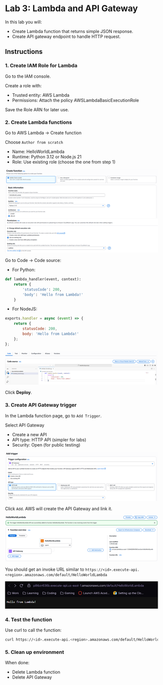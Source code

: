 Lab 3: Lambda and API Gateway
====
In this lab you will:
+ Create Lambda function that returns simple JSON response.
+ Create API gateway endpoint to handle HTTP request.

## Instructions

### 1. Create IAM Role for Lambda
Go to the IAM console.

Create a role with:
+ Trusted entity: AWS Lambda
+ Permissions: Attach the policy AWSLambdaBasicExecutionRole

Save the Role ARN for later use.

### 2. Create Lambda functions
Go to AWS Lambda → Create function

Choose `Author from scratch`
+ Name: HelloWorldLambda
+ Runtime: Python 3.12 or Node.js 21
+ Role: Use existing role (choose the one from step 1)

![](./imgs/lab_3_1.PNG)
![](./imgs/lab_3_2.PNG)

Go to Code → Code source:
+ For Python:
```python
def lambda_handler(event, context):
    return {
        'statusCode': 200,
        'body': 'Hello from Lambda!'
    }
```
+ For NodeJS:
```js
exports.handler = async (event) => {
    return {
        statusCode: 200,
        body: 'Hello from Lambda!'
    };
};
```
![](./imgs/lab_3_3.PNG)

Click **Deploy**.

### 3. Create API Gateway trigger
In the Lambda function page, go to `Add Trigger`.

Select API Gateway
+ Create a new API
+ API type: HTTP API (simpler for labs)
+ Security: Open (for public testing)

![](./imgs/lab_3_4.PNG)

Click `Add`. AWS will create the API Gateway and link it.

![](./imgs/lab_3_5.PNG)

You should get an invoke URL similar to `https://<id>.execute-api.<region>.amazonaws.com/default/HelloWorldLambda`

![](./imgs/lab_3_6.PNG)

### 4. Test the function
Use curl to call the function:
```bash
curl https://<id>.execute-api.<region>.amazonaws.com/default/HelloWorldLambda
```

### 5. Clean up environment
When done:
+ Delete Lambda function
+ Delete API Gateway
